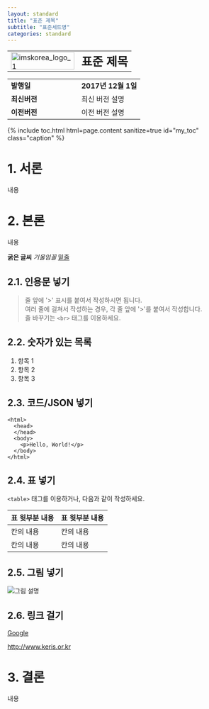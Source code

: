```yaml
---
layout: standard
title: "표준 제목"
subtitle: "표준세트명"
categories: standard
---
```


<table class="invisibleTable">
<tbody>
<tr>
<td style="width: 143px; vertical-align: middle;" width="143"><img class="aligncenter wp-image-1247 size-full" src="{{ "/assets/images/imskorea_logo_1.png" | absolute_url }}" alt="imskorea_logo_1" width="143" height="39" /></td>
<td><span style="font-size: 20pt;"><strong>표준 제목</strong></span></td>
</tr>
</tbody>
</table>
<table class="invisibleTable">
<tbody>
<tr>
<td width="143"><strong>발행일</strong></td>
<td><strong>2017년 12월 1일</strong></td>
</tr>
<tr>
<td width="143"><strong>최신버전</strong></td>
<td>최신 버전 설명</td>
</tr>
<tr>
<td width="143"><strong>이전버전</strong></td>
<td>이전 버전 설명</td>
</tr>
</tbody>
</table>
<!-- toc -->
<div class="row">
  {% include toc.html html=page.content sanitize=true id="my_toc" class="caption" %}
</div>
<!-- toc -->
<h1><a name="introduction">1. 서론</a></h1>

내용

<h1><a name="body">2. 본론</a></h1>

내용

<b>굵은 글씨</b>
<i>기울임꼴</i>
<u>밑줄</u>

<h2><a name="quote">2.1. 인용문 넣기</a></h2>

> 줄 앞에 '>' 표시를 붙여서 작성하시면 됩니다. <br>
> 여러 줄에 걸쳐서 작성하는 경우, 각 줄 앞에 '>'를 붙여서 작성합니다. <br>
> 줄 바꾸기는 `<br>` 태그를 이용하세요.

<h2><a name="ol">2.2. 숫자가 있는 목록</a></h3>

1. 항목 1
2. 항목 2
3. 항목 3

<h2><a name="code">2.3. 코드/JSON 넣기</a></h3>

```
<html>
  <head>
  </head>
  <body>
    <p>Hello, World!</p>
  </body>
</html>
```

<h2><a name="table">2.4. 표 넣기</a></h3>

`<table>` 태그를 이용하거나, 다음과 같이 작성하세요.

| 표 윗부분 내용 | 표 윗부분 내용 |
|---------|--------|
| 칸의 내용 | 칸의 내용 |
| 칸의 내용 | 칸의 내용 |

<h2><a name="images">2.5. 그림 넣기</a></h3>

![그림 설명](https://www.google.co.kr/images/branding/googlelogo/2x/googlelogo_color_272x92dp.png)

<h2><a name="link">2.6. 링크 걸기</a></h3>

[Google](http://www.google.com)

<http://www.keris.or.kr>

<h1><a name="conclusion">3. 결론</a></h1>

내용
